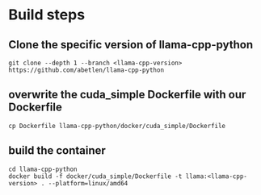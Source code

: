 # Build steps

## Clone the specific version of llama-cpp-python
```
git clone --depth 1 --branch <llama-cpp-version> https://github.com/abetlen/llama-cpp-python
```
## overwrite the cuda_simple Dockerfile with our Dockerfile
```
cp Dockerfile llama-cpp-python/docker/cuda_simple/Dockerfile
```
## build the container
```
cd llama-cpp-python 
docker build -f docker/cuda_simple/Dockerfile -t llama:<llama-cpp-version> . --platform=linux/amd64
```
